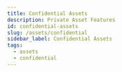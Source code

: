 ```yaml
---
title: Confidential Assets
description: Private Asset Features
id: confidential-assets
slug: /assets/confidential
sidebar_label: Confidential Assets
tags:
  - assets
  - confidential
---
```


